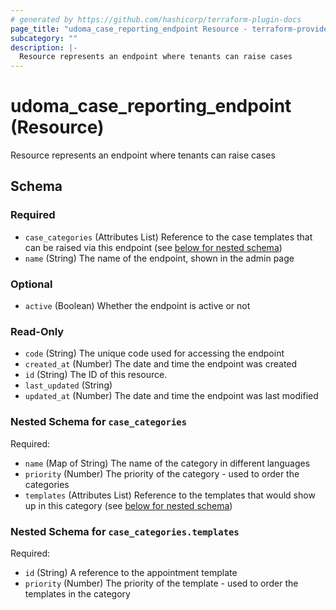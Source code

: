 ```yaml
---
# generated by https://github.com/hashicorp/terraform-plugin-docs
page_title: "udoma_case_reporting_endpoint Resource - terraform-provider-udoma"
subcategory: ""
description: |-
  Resource represents an endpoint where tenants can raise cases
---
```


# udoma_case_reporting_endpoint (Resource)

Resource represents an endpoint where tenants can raise cases



<!-- schema generated by tfplugindocs -->
## Schema

### Required

- `case_categories` (Attributes List) Reference to the case templates that can be raised via this endpoint (see [below for nested schema](#nestedatt--case_categories))
- `name` (String) The name of the endpoint, shown in the admin page

### Optional

- `active` (Boolean) Whether the endpoint is active or not

### Read-Only

- `code` (String) The unique code used for accessing the endpoint
- `created_at` (Number) The date and time the endpoint was created
- `id` (String) The ID of this resource.
- `last_updated` (String)
- `updated_at` (Number) The date and time the endpoint was last modified

<a id="nestedatt--case_categories"></a>
### Nested Schema for `case_categories`

Required:

- `name` (Map of String) The name of the category in different languages
- `priority` (Number) The priority of the category - used to order the categories
- `templates` (Attributes List) Reference to the templates that would show up in this category (see [below for nested schema](#nestedatt--case_categories--templates))

<a id="nestedatt--case_categories--templates"></a>
### Nested Schema for `case_categories.templates`

Required:

- `id` (String) A reference to the appointment template
- `priority` (Number) The priority of the template - used to order the templates in the category
